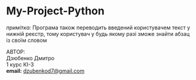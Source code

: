 # My-Project-Python

*примітка:* Програма також переводить введений користувачем текст у нижній реєстр, тому користувач у будь якому разі зможе знайти абзац із своїм словом

АВТОР:  
Дзюбенко Дмитро  
1 курс КІ-3  
**email:** dzubenkod7@gmail.com
